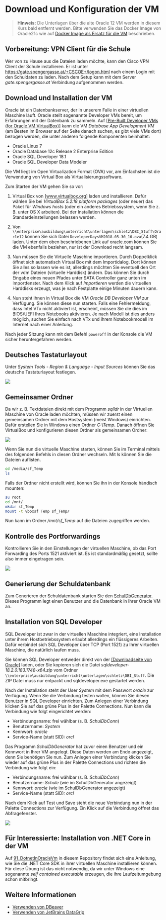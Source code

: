 # Download und Konfiguration der VM

> **Hinweis:** Die Unterlagen über die alte Oracle 12 VM werden in diesem Kurs bald entfernt werden.
> Bitte verwenden Sie das Docker Image von Oracle21c wie auf
> [Docker Image als Ersatz für die VM](03_Docker/README.md)
> beschrieben.

## Vorbereitung: VPN Client für die Schule

Wer von zu Hause aus die Dateien laden möchte, kann den Cisco VPN Client der Schule installieren.
Er ist unter https://gate.spengergasse.at/+CSCOE+/logon.html nach einem Login mit den Schuldaten
zu laden. Nach dem Setup kann mit dem Server *gate.spengergasse.at* Verbindung aufgenommen werden.

## Download und Installation der VM

Oracle ist ein Datenbankserver, der in unserem Falle in einer virtuellen Maschine läuft. Oracle stellt sogenannte Developer VMs bereit, um Erfahrungen mit der Datenbank zu sammeln. Auf <a href="http://www.oracle.com/technetwork/community/developer-vm/index.html" target="_blank">[Pre-Built Developer VMs (for Oracle VM VirtualBox)]</a> kann die VM *Database App Development VM* (am Besten im Browser auf der Seite danach suchen, es gibt viele VMs dort) bezogen werden, die unter anderen folgende Komponenten beinhaltet:

- Oracle Linux 7
- Oracle Database 12c Release 2 Enterprise Edition 
- Oracle SQL Developer 18.1
- Oracle SQL Developer Data Modeler

Die VM liegt im Open Virtualization Format (OVA) vor, am Einfachsten ist die Verwendung von Virtual Box als Virtualisierungssoftware.

Zum Starten der VM gehen Sie so vor:

1. Virtual Box von <a href="https://www.virtualbox.org/wiki/Downloads" target="_blank">[www.virtualbox.org]</a> laden und installieren. Dafür wählen Sie bei *VirtualBox 5.2.18 platform packages* (oder neuer) das Paket für *Windows hosts* (oder ein anderes Betriebssystem, wenn Sie z. B. unter OS X arbeiten). Bei der Installation können die Standardeinstellungen belassen werden.

2. Von `\\enterprise\ausbildung\unterricht\unterlagen\schletz\DBI_Stuff\Oracle12` können Sie sich Datei `DeveloperDaysVM2018-05-30_16.ova`(7.4 GB) laden. Unter dem oben beschriebenen Link auf oracle.com können Sie die VM ebenfalls beziehen, nur ist der Download recht langsam.

3. Nun müssen Sie die Virtuelle Maschine importieren. Durch Doppelklick öffnet sich automatisch Virtual Box mit dem Importidalog. Dort können Sie alles so lassen wie es ist, allerdings möchten Sie eventuell den Ort der vdm Dateien (virtuelle Harddisk) ändern. Das können Sie durch Eingabe eines neuen Pfades unter SATA Controller ganz unten im Importfenster. Nach dem Klick auf *Importieren* werden die virtuellen Harddisks erzeugt, was je nach Festplatte einige Minuten dauern kann.

4. Nun steht ihnen in Virtual Box die VM *Oracle DB Developer VM* zur Verfügung. Sie können diese nun starten. Falls eine Fehlermeldung, dass Intel VTx nicht aktiviert ist, erscheint, müssen Sie die dies im BIOS/UEFI Ihres Notebooks aktivieren. Je nach Modell ist dies anders möglich, suchen Sie einfach nach VTx und ihrem Notebookmodell im Internet nach einer Anleitung.

Nach jeder Sitzung kann mit dem Befehl `poweroff` in der Konsole die VM sicher heruntergefahren werden.

## Deutsches Tastaturlayout

Unter *System Tools - Region & Language - Input Sources* können Sie das deutsche Tastaturlayout
festlegen.

![](german_keyboard.png)

## Gemeinsamer Ordner

Da wir z. B. Textdateien direkt mit dem Programm *sqlldr* in der Virtuellen Maschine von Oracle laden möchten,
müssen wir zuerst einen gemeinsamen Ordner mit dem Hostsystem (meist Windows) einrichten. Dafür erstellen
Sie in Windows einen Ordner *C:\Temp*. Danach öffnen Sie VirtualBox und konfigurieren diesen Ordner als
gemeinsamen Ordner:

![](gemeinsamerOrdnerVirtualBox.png)

Wenn Sie nun die virtuelle Maschine starten, können Sie im Terminal mittels des folgenden Befehls
in diesen Ordner wechseln. Mit *ls* können Sie die Dateien auflisten. 

```bash
cd /media/sf_Temp
ls

```

Falls der Ordner nicht erstellt wird, können Sie ihn in der Konsole händisch mounten:

```bash
su root
cd /mnt/
mkdir sf_Temp
mount -t vboxsf Temp sf_Temp/

```

Nun kann im Ordner */mnt/sf_Temp* auf die Dateien zugegriffen werden.

## Kontrolle des Portforwardings

Kontrollieren Sie in den Einstellungen der virtuellen Maschine, ob das Port Forwarding des Ports 1521
aktiviert ist. Es ist standardmäßig gesetzt, sollte also immer eingetragen sein.

![](port_forwarding.png)

## Generierung der Schuldatenbank

Zum Generieren der Schuldatenbank starten Sie den [SchulDbGenerator](../SchulDbGenerator/README.md).
Dieses Programm legt einen Benutzer und die Datenbank in Ihrer Oracle VM an.

## Installation von SQL Developer

SQL Developer ist zwar in der virtuellen Maschine integriert, eine Installation unter ihrem Hostbetriebssystem erlaubt allerdings ein flüssigeres Arbeiten. Dafür verbindet sich SQL Developer über TCP (Port 1521) zu Ihrer virtuellen Maschine, die natürlich laufen muss.

Sie können SQL Developer entweder direkt von der <a href="https://www.oracle.com/technetwork/developer-tools/sql-developer/downloads/index.html" target="_blank">[Downloadseite von Oracle]</a> laden, oder Sie kopieren sich die Datei *sqldeveloper-18.2.0.183.1748-x64.zip* vom Ordner `\\enterprise\ausbildung\unterricht\unterlagen\schletz\DBI_Stuff`. Die ZIP Datei muss nur entpackt und sqldeveloper.exe gestartet werden.

Nach der Installation steht der User *System* mit dem Passwort *oracle* zur Verfügung. Wenn Sie die
Verbindung testen wollen, können Sie diesen Benutzer in SQL Developer einrichten. Zum Anlegen einer
Verbindung klicken Sie auf das grüne Plus in der Palette Connections. Nun kann die Verbindung wie
folgt eingerichtet werden:

- Verbindungsname: frei wählbar (s. B. *SchulDbConn*)
- Benutzername: *System*
- Kennwort: *oracle*
- Service-Name (statt SID): *orcl*

Das Programm *SchulDbGenerator* hat zuvor einen Benutzer und ein Kennwort in Ihrer VM angelegt. Diese
Daten werden am Ende angezeigt, denn Sie benötigen Sie nun. Zum Anlegen einer Verbindung klicken Sie
wieder auf das grüne Plus in der Palette Connections und richten die Verbindung wie folgt ein:

- Verbindungsname: frei wählbar (s. B. *SchulDbConn*)
- Benutzername: *Schule* (wie im SchulDbGenerator angezeigt)
- Kennwort: *oracle* (wie im SchulDbGenerator angezeigt)
- Service-Name (statt SID): *orcl*

Nach dem Klick auf Test und Save steht die neue Verbindung nun in der Palette Connections zur Verfügung. Ein Klick auf die Verbindung öffnet das Abfragefenster.

![](images/sqlDeveloperConnection.png)

## Für Interessierte: Installation von .NET Core in der VM

Auf [91_DotnetInOracleVm](../91_DotnetInOracleVm/README.md) in diesem Repository findet sich eine Anleitung, wie Sie die .NET Core
SDK in ihrer virtuellen Maschine installieren können. Für diese Übung ist das nicht notwendig, da
wir unter Windows eine sogenannte *self contained executable* erzeugen, die ihre Laufzeitumgebung
schon mitbringt.

## Weitere Informationen

- [Verwenden von DBeaver](01_Dbeaver/README.md)
- [Verwenden von JetBrains DataGrip](02_DataGrip/README.md)
